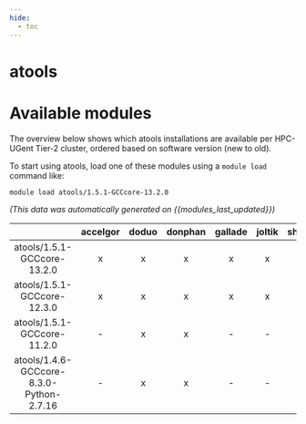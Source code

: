 ```yaml
---
hide:
  - toc
---
```


atools
======

# Available modules


The overview below shows which atools installations are available per HPC-UGent Tier-2 cluster, ordered based on software version (new to old).

To start using atools, load one of these modules using a `module load` command like:

```shell
module load atools/1.5.1-GCCcore-13.2.0
```

*(This data was automatically generated on {{modules_last_updated}})*  

| |accelgor|doduo|donphan|gallade|joltik|shinx|skitty|
| :---: | :---: | :---: | :---: | :---: | :---: | :---: | :---: |
|atools/1.5.1-GCCcore-13.2.0|x|x|x|x|x|x|x|
|atools/1.5.1-GCCcore-12.3.0|x|x|x|x|x|x|x|
|atools/1.5.1-GCCcore-11.2.0|-|x|x|-|-|-|-|
|atools/1.4.6-GCCcore-8.3.0-Python-2.7.16|-|x|x|-|-|-|-|
